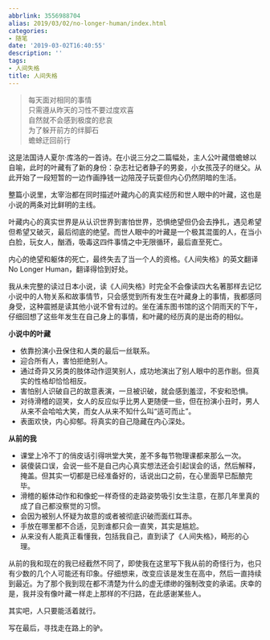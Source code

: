 ```yaml
---
abbrlink: 3556988704
alias: 2019/03/02/no-longer-human/index.html
categories:
- 随笔
date: '2019-03-02T16:40:55'
description: ''
tags:
- 人间失格
title: 人间失格
---
```









<blockquote class="blockquote-center">每天面对相同的事情<br>只需遵从昨天的习性不要过度欢喜<br>
自然就不会感到极度的悲哀<br>为了躲开前方的绊脚石<br>蟾蜍迂回前行</blockquote>

<!--more-->

这是法国诗人夏尔·库洛的一首诗。在小说三分之二篇幅处，主人公叶藏借蟾蜍以自喻，此时的叶藏有了新的身份：杂志社记者静子的男妾，小女孩茂子的继父。从此开始了一段短暂的一边作画挣钱一边陪茂子玩耍但内心仍然阴暗的生活。

整篇小说里，太宰治都在同时描述叶藏内心的真实经历和世人眼中的叶藏，这也是小说的两条对比鲜明的主线。

叶藏内心的真实世界是从认识世界到害怕世界，恐惧绝望但仍会去挣扎，遇见希望但希望又破灭，最后彻底的绝望。而世人眼中的叶藏是一个极其混蛋的人，在当小白脸，玩女人，酗酒，吸毒这四件事情之中无限循环，最后直至死亡。

内心的绝望和躯体的死亡，最终失去了当一个人的资格。《人间失格》的英文翻译No Longer Human，翻译得恰到好处。

我从未完整的读过日本小说，读《人间失格》时完全不会像读四大名著那样去记忆小说中的人物关系和故事情节，只会感觉到所有发生在叶藏身上的事情，我都感同身受，这种震撼是读其他小说不曾有过的。坐在浦东图书馆的这个阴雨天的下午，仔细回想了这些年发生在自己身上的事情，和叶藏的经历真的是出奇的相似。

**小说中的叶藏**

- 依靠扮演小丑保住和人类的最后一丝联系。
- 迎合所有人，害怕拒绝别人。
- 通过奇异又另类的肢体动作逗笑别人，成功地演出了别人眼中的恶作剧。但真实的性格却恰恰相反。
- 害怕别人识破自己的故意表演，一旦被识破，就会感到羞涩，不安和恐惧。
- 对待滑稽的逗笑，女人的反应似乎比男人更随便一些，但在扮演小丑时，男人从来不会哈哈大笑，而女人从来不知什么叫“适可而止”。
- 表面欢快，内心抑郁。将真实的自己隐藏在内心深处。

**从前的我**

- 课堂上冷不丁的俏皮话引得哄堂大笑，差不多每节物理课都来那么一次。
- 装傻装口误，会说一些不是自己内心真实想法还会引起误会的话，然后解释，掩盖。但其实一切都是已经准备好的，话说出口之前，在心里面早已酝酿完毕。
- 滑稽的躯体动作和和像蛇一样奇怪的走路姿势吸引女生注意，在那几年里真的成了自己都没察觉的习惯。
- 会因为被别人怀疑为故意的或者被彻底识破而面红耳赤。
- 手放在哪里都不合适，见到谁都只会一直笑，其实是尴尬。
- 从来没有人能真正看懂我，包括我自己，直到读了《人间失格》，畸形的心理。

从前的我和现在的我已经截然不同了，即使我在这里写下我从前的奇怪行为，也只有少数的几个人可能还有印象。仔细想来，改变应该是发生在高中，然后一直持续到最近。为了那个我到现在都不清楚为什么的虚无缥缈的强制改变的承诺。庆幸的是，我并没有像叶藏一样走上那样的不归路，在此感谢某些人。

其实吧，人只要能活着就行。

写在最后，寻找走在路上的驴。